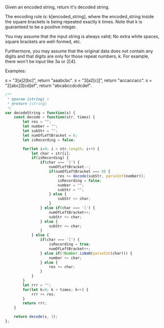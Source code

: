 Given an encoded string, return it's decoded string.

The encoding rule is: k[encoded_string], where the encoded_string inside the square brackets is being repeated exactly k times. Note that k is guaranteed to be a positive integer.

You may assume that the input string is always valid; No extra white spaces, square brackets are well-formed, etc.

Furthermore, you may assume that the original data does not contain any digits and that digits are only for those repeat numbers, k. For example, there won't be input like 3a or 2[4].

Examples:

s = "3[a]2[bc]", return "aaabcbc".
s = "3[a2[c]]", return "accaccacc".
s = "2[abc]3[cd]ef", return "abcabccdcdcdef".

```js
/**
 * @param {string} s
 * @return {string}
 */
var decodeString = function(s) {
    const decode = function(str, times) {
        let res = "";
        let number = "";
        let subStr = "";
        let numOfLeftBracket = 0;
        let isRecording = false;

        for(let i=0; i < str.length; i++) {
            let char = str[i];
            if(isRecording) {
                if(char === ']') {
                    numOfLeftBracket--;
                    if(numOfLeftBracket === 0) {
                        res += decode(subStr, parseInt(number));
                        isRecording = false;
                        number = "";
                        subStr = "";
                    } else {
                        subStr += char;
                    }
                } else if(char === '[') {
                    numOfLeftBracket++;
                    subStr += char;
                } else {
                    subStr += char;
                }
            } else {
                if(char === '[') {
                    isRecording = true;
                    numOfLeftBracket++;
                } else if(!Number.isNaN(parseInt(char))) {
                    number += char;
                } else {
                    res += char;
                }
            }
        }
        let rrr = "";
        for(let k=0; k < times; k++) {
            rrr += res;
        }
        return rrr;
    }

    return decode(s, 1);
};
```
